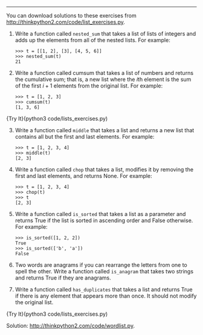 ---------

You can download solutions to these exercises from <http://thinkpython2.com/code/list_exercises.py>.

1. Write a function called `nested_sum` that takes a list of lists of integers and adds up the elements from all of the nested lists. For example:

       >>> t = [[1, 2], [3], [4, 5, 6]]
       >>> nested_sum(t)
       21


2. Write a function called <span>cumsum</span> that takes a list of numbers and returns the cumulative sum; that is, a new list where the $i$th element is the sum of the first $i+1$ elements from the original list. For example:

       >>> t = [1, 2, 3]
       >>> cumsum(t)
       [1, 3, 6]

{Try It}(python3 code/lists_exercises.py)

3. Write a function called `middle` that takes a list and returns a new list that contains all but the first and last elements. For example:

       >>> t = [1, 2, 3, 4]
       >>> middle(t)
       [2, 3]

4. Write a function called `chop` that takes a list, modifies it by removing the first and last elements, and returns <span>None</span>. For example:

       >>> t = [1, 2, 3, 4]
       >>> chop(t)
       >>> t
       [2, 3]

5. Write a function called `is_sorted` that takes a list as a parameter and returns <span>True</span> if the list is sorted in ascending order and <span>False</span> otherwise. For example:

       >>> is_sorted([1, 2, 2])
       True
       >>> is_sorted(['b', 'a'])
       False
    

6. Two words are anagrams if you can rearrange the letters from one to spell the other. Write a function called `is_anagram` that takes two strings and returns <span>True</span> if they are anagrams.

7. Write a function called `has_duplicates` that takes a list and returns <span>True</span> if there is any element that appears more than once. It should not modify the original list.

{Try It}(python3 code/lists_exercises.py)



Solution: <http://thinkpython2.com/code/wordlist.py>.

